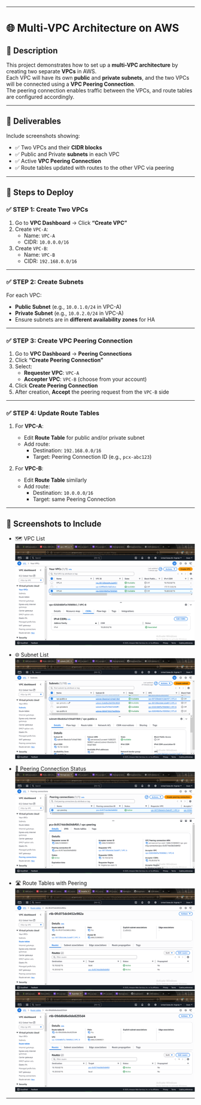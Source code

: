 
---

# 🌐 Multi-VPC Architecture on AWS

## 📝 Description

This project demonstrates how to set up a **multi-VPC architecture** by creating two separate **VPCs** in AWS.  
Each VPC will have its own **public** and **private subnets**, and the two VPCs will be connected using a **VPC Peering Connection**.  
The peering connection enables traffic between the VPCs, and route tables are configured accordingly.

---

## 🎯 Deliverables

Include screenshots showing:

- ✅ Two VPCs and their **CIDR blocks**  
- ✅ Public and Private **subnets** in each VPC  
- ✅ Active **VPC Peering Connection**  
- ✅ Route tables updated with routes to the other VPC via peering  

---

## 🚀 Steps to Deploy

### ✅ STEP 1: Create Two VPCs

1. Go to **VPC Dashboard** → Click **“Create VPC”**
2. Create `VPC-A`:
   - Name: `VPC-A`
   - CIDR: `10.0.0.0/16`
3. Create `VPC-B`:
   - Name: `VPC-B`
   - CIDR: `192.168.0.0/16`

---

### ✅ STEP 2: Create Subnets

For each VPC:

- **Public Subnet** (e.g., `10.0.1.0/24` in VPC-A)
- **Private Subnet** (e.g., `10.0.2.0/24` in VPC-A)
- Ensure subnets are in **different availability zones** for HA

---

### ✅ STEP 3: Create VPC Peering Connection

1. Go to **VPC Dashboard** → **Peering Connections**
2. Click **“Create Peering Connection”**
3. Select:
   - **Requester VPC**: `VPC-A`
   - **Accepter VPC**: `VPC-B` (choose from your account)
4. Click **Create Peering Connection**
5. After creation, **Accept** the peering request from the `VPC-B` side

---

### ✅ STEP 4: Update Route Tables

1. For **VPC-A**:
   - Edit **Route Table** for public and/or private subnet
   - Add route:
     - Destination: `192.168.0.0/16`
     - Target: Peering Connection ID (e.g., `pcx-abc123`)

2. For **VPC-B**:
   - Edit **Route Table** similarly
   - Add route:
     - Destination: `10.0.0.0/16`
     - Target: same Peering Connection

---

## 📸 Screenshots to Include

- 🗺️ VPC List  
  ![VPCs with CIDRs](VPC's.png)

- 🌐 Subnet List  
  ![Public and Private Subnets](subnets.png)

- 🔗 Peering Connection Status  
  ![VPC Peering Active](peering%20connect.png)

- 🛣️ Route Tables with Peering  
  ![Route Table Configs](vpc-a-route.png)
  ![Route Table Configs](vpc-b-route.png)

---
